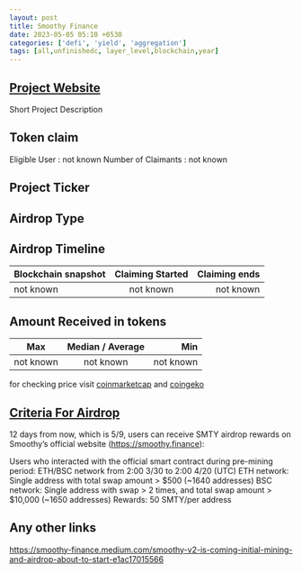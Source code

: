 ```yaml
---
layout: post
title: Smoothy Finance
date: 2023-05-05 05:10 +0530
categories: ['defi', 'yield', 'aggregation']
tags: [all,unfinishedc, layer_level,blockchain,year]
---
```





## [Project Website](https://smoothy.finance/)

 Short Project Description

## Token claim

Eligible User : not known
Number of Claimants : not known

## Project Ticker

## Airdrop Type

## Airdrop Timeline

| Blockchain snapshot     | Claiming Started           | Claiming ends    |
| ----------------------- |:--------------------------:| ----------------:|
|       not known         |        not known           |   not known      |

## Amount Received in tokens

| Max        |    Median / Average  |       Min    |
| ---------- |:--------------------:| ------------:|
| not known  |     not known        |  not known   |

for checking price visit [coinmarketcap](https://coinmarketcap.com/currencies/) and [coingeko](https://www.coingecko.com/en/coins/)

## [Criteria For Airdrop](https://smoothy-finance.medium.com/announcement-on-smty-distribution-timeline-initial-mining-rewards-and-roadmap-2550a37bbb67)

12 days from now, which is 5/9, users can receive SMTY airdrop rewards on Smoothy’s official website (<https://smoothy.finance>):

Users who interacted with the official smart contract during pre-mining period: ETH/BSC network from 2:00 3/30 to 2:00 4/20 (UTC)
ETH network: Single address with total swap amount > $500 (~1640 addresses)
BSC network: Single address with swap > 2 times, and total swap amount > $10,000 (~1650 addresses)
Rewards: 50 SMTY/per address

## Any other links

<https://smoothy-finance.medium.com/smoothy-v2-is-coming-initial-mining-and-airdrop-about-to-start-e1ac17015566>
